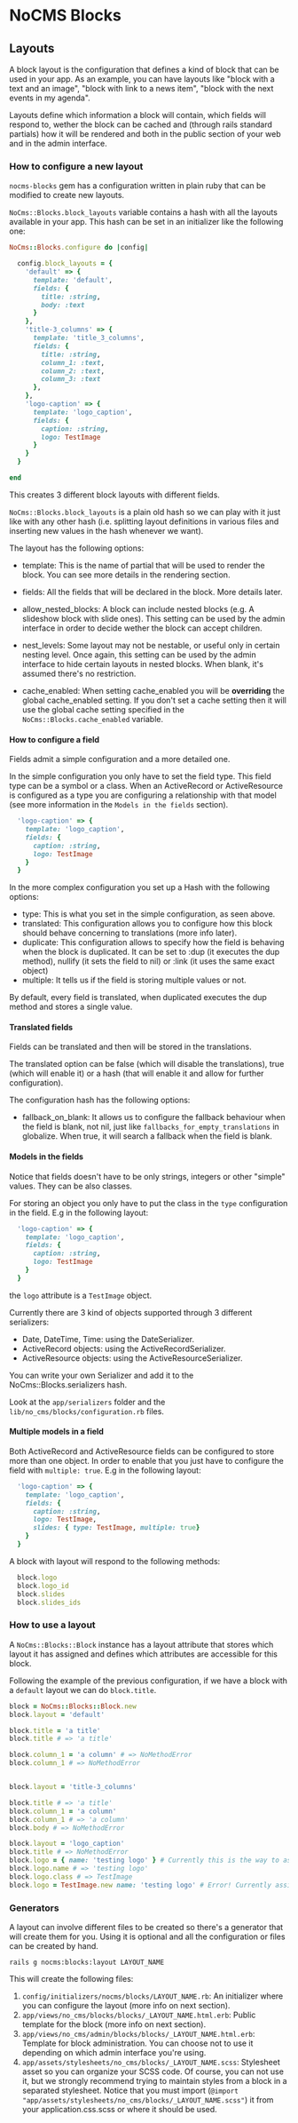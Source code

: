 # NoCMS Blocks

## Layouts

A block layout is the configuration that defines a kind of block that can be
used in your app. As an example, you can have layouts like "block with a text
and an image", "block with link to a news item", "block with the next events in
my agenda".

Layouts define which information a block will contain, which fields will respond
to, wether the block can be cached and (through rails standard partials) how it
will be rendered and both in the public section of your web and in the admin
interface.

### How to configure a new layout

`nocms-blocks` gem has a configuration written in plain ruby that can be
modified to create new layouts.


`NoCms::Blocks.block_layouts` variable contains a hash with all the layouts
available in your app. This hash can be set in an initializer like the following
one:

```ruby
NoCms::Blocks.configure do |config|

  config.block_layouts = {
    'default' => {
      template: 'default',
      fields: {
        title: :string,
        body: :text
      }
    },
    'title-3_columns' => {
      template: 'title_3_columns',
      fields: {
        title: :string,
        column_1: :text,
        column_2: :text,
        column_3: :text
      },
    },
    'logo-caption' => {
      template: 'logo_caption',
      fields: {
        caption: :string,
        logo: TestImage
      }
    }
  }

end
```

This creates 3 different block layouts with different fields.

`NoCms::Blocks.block_layouts` is a plain old hash so we can play with it just
like with any other hash (i.e. splitting layout definitions in various files and
inserting new values in the hash whenever we want).

The layout has the following options:

* template: This is the name of partial that will be used to render the block.
  You can see more details in the rendering section.

* fields: All the fields that will be declared in the block. More details later.

* allow_nested_blocks: A block can include nested blocks (e.g. A slideshow block
  with slide ones). This setting can be used by the admin interface in order to
  decide wether the block can accept children.

* nest_levels: Some layout may not be nestable, or useful only in certain
  nesting level. Once again, this setting can be used by the admin interface to
  hide certain layouts in nested blocks. When blank, it's assumed there's no
  restriction.

* cache_enabled: When setting cache_enabled you will be **overriding** the
  global cache_enabled setting. If you don't set a cache setting then it will
  use the global cache setting specified in the `NoCms::Blocks.cache_enabled`
  variable.

#### How to configure a field

Fields admit a simple configuration and a more detailed one.

In the simple configuration you only have to set the field type. This field type
can be a symbol or a class. When an ActiveRecord or ActiveResource is configured
as a type you are configuring a relationship with that model (see more
information in the `Models in the fields` section).

```ruby
  'logo-caption' => {
    template: 'logo_caption',
    fields: {
      caption: :string,
      logo: TestImage
    }
  }
```

In the more complex configuration you set up a Hash with the following options:

* type: This is what you set in the simple configuration, as seen above.
* translated: This configuration allows you to configure how this block should
  behave concerning to translations (more info later).
* duplicate: This configuration allows to specify how the field is behaving when
  the block is duplicated. It can be set to :dup (it executes the dup method),
  nullify (it sets the field to nil) or :link (it uses the same exact object)
* multiple: It tells us if the field is storing multiple values or not.

By default, every field is translated, when duplicated executes the dup method
and stores a single value.

#### Translated fields

Fields can be translated and then will be stored in the translations.

The translated option can be false (which will disable the translations), true
(which will enable it) or a hash (that will enable it and allow for further
configuration).

The configuration hash has the following options:

* fallback_on_blank: It allows us to configure the fallback behaviour when the
  field is blank, not nil, just like `fallbacks_for_empty_translations` in
  globalize. When true, it will search a fallback when the field is blank.

#### Models in the fields

Notice that fields doesn't have to be only strings, integers or other "simple"
values. They can be also classes.

For storing an object you only have to put the class in the `type` configuration
in the field. E.g in the following layout:

```ruby
  'logo-caption' => {
    template: 'logo_caption',
    fields: {
      caption: :string,
      logo: TestImage
    }
  }
```

the `logo` attribute is a `TestImage` object.

Currently there are 3 kind of objects supported through 3 different serializers:

  - Date, DateTime, Time: using the DateSerializer.
  - ActiveRecord objects: using the ActiveRecordSerializer.
  - ActiveResource objects: using the ActiveResourceSerializer.

You can write your own Serializer and add it to the NoCms::Blocks.serializers
hash.

Look at the `app/serializers` folder and the
`lib/no_cms/blocks/configuration.rb` files.

#### Multiple models in a field

Both ActiveRecord and ActiveResource fields can be configured to store more than
one object. In order to enable that you just have to configure the field with
`multiple: true`. E.g in the following layout:

```ruby
  'logo-caption' => {
    template: 'logo_caption',
    fields: {
      caption: :string,
      logo: TestImage,
      slides: { type: TestImage, multiple: true}
    }
  }
```

A block with layout will respond to the following methods:

```ruby
  block.logo
  block.logo_id
  block.slides
  block.slides_ids
```

### How to use a layout

A `NoCms::Blocks::Block` instance has a layout attribute that stores which
layout it has assigned and defines which attributes are accessible for this
block.

Following the example of the previous configuration, if we have a block with a
`default` layout we can do `block.title`.

```ruby
block = NoCms::Blocks::Block.new
block.layout = 'default'

block.title = 'a title'
block.title # => 'a title'

block.column_1 = 'a column' # => NoMethodError
block.column_1 # => NoMethodError


block.layout = 'title-3_columns'

block.title # => 'a title'
block.column_1 = 'a column'
block.column_1 # => 'a column'
block.body # => NoMethodError

block.layout = 'logo_caption'
block.title # => NoMethodError
block.logo = { name: 'testing logo' } # Currently this is the way to assign objects
block.logo.name # => 'testing logo'
block.logo.class # => TestImage
block.logo = TestImage.new name: 'testing logo' # Error! Currently assigning the object is not allowed :(
```

### Generators

A layout can involve different files to be created so there's a generator that
will create them for you. Using it is optional and all the configuration or
files can be created by hand.

```
rails g nocms:blocks:layout LAYOUT_NAME
```

This will create the following files:

1. `config/initializers/nocms/blocks/LAYOUT_NAME.rb`: An initializer where you
   can configure the layout (more info on next section).
2. `app/views/no_cms/blocks/blocks/_LAYOUT_NAME.html.erb`: Public template for
   the block (more info on next section).
3. `app/views/no_cms/admin/blocks/blocks/_LAYOUT_NAME.html.erb`: Template for
   block administration. You can choose not to use it depending on which admin
   interface you're using.
4. `app/assets/stylesheets/no_cms/blocks/_LAYOUT_NAME.scss`: Stylesheet asset so
   you can organize your SCSS code. Of course, you can not use it, but we
   strongly recommend trying to maintain styles from a block in a separated
   stylesheet. Notice that you must import (`@import
   "app/assets/stylesheets/no_cms/blocks/_LAYOUT_NAME.scss"`) it from your
   application.css.scss or where it should be used.
